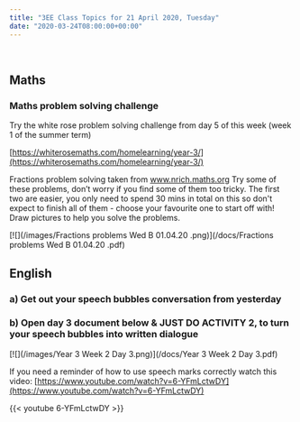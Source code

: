 ```yaml
---
title: "3EE Class Topics for 21 April 2020, Tuesday"
date: "2020-03-24T08:00:00+00:00"
---
```


&nbsp;

## Maths

### Maths problem solving challenge

Try the white rose problem solving challenge from day 5 of this week (week 1 of the summer term)

[https://whiterosemaths.com/homelearning/year-3/](https://whiterosemaths.com/homelearning/year-3/)

Fractions problem solving taken from www.nrich.maths.org
Try some of these problems, don’t worry if you find some of them too tricky. The first two are easier, you only need to spend 30 mins in total on this so don't expect to finish all of them - choose your favourite one to start off with! Draw pictures to help you solve the problems.

[![](/images/Fractions problems Wed B 01.04.20 .png)](/docs/Fractions problems Wed B 01.04.20 .pdf)

## English

### a) Get out your speech bubbles conversation from yesterday

### b) Open day 3 document below & JUST DO ACTIVITY 2, to turn your speech bubbles into written dialogue

[![](/images/Year 3 Week 2 Day 3.png)](/docs/Year 3 Week 2 Day 3.pdf)


If you need a reminder of how to use speech marks correctly watch this video: [https://www.youtube.com/watch?v=6-YFmLctwDY](https://www.youtube.com/watch?v=6-YFmLctwDY)

{{< youtube 6-YFmLctwDY >}}

<br/>
<br/>

